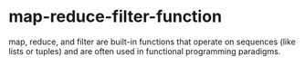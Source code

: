 # map-reduce-filter-function
map, reduce, and filter are built-in functions that operate on sequences (like lists or tuples) and are often used in functional programming paradigms. 
